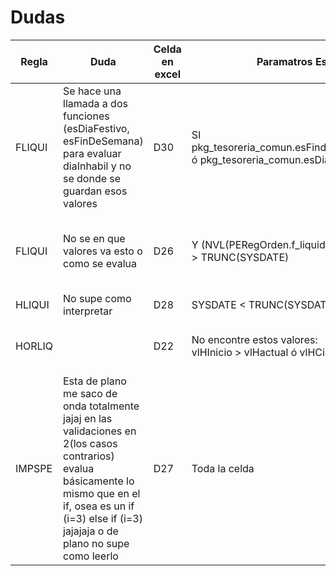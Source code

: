 # Dudas

|Regla|Duda|Celda en excel|Paramatros Especificos|Solucion propuesta|
|---|---|---|-|----------------|
|FLIQUI|Se hace una llamada a dos funciones (esDiaFestivo, esFinDeSemana) para evaluar diaInhabil y no se donde se guardan esos valores|D30|SI pkg_tesoreria_comun.esFindeSemana(vlDia_Inhabil) ó pkg_tesoreria_comun.esDiaFestivo(vlDia_Inhabil)| Cree dos parametros jaja esDiaFestivo y esFinDeSemana</br> y agrege como reglas diaInhabil == esDiaFestivo</br>diaInhabil == esFinDeSemana|
|FLIQUI|No se en que valores va esto o como se evalua|D26|Y (NVL(PERegOrden.f_liquida_pago, PEFOperacion) > TRUNC(SYSDATE)|En mi logica fechaOperacion seria el trunc(sysdate) fechaLiquidaPago > fechaOperacion|
|HLIQUI|No supe como interpretar|D28|SYSDATE < TRUNC(SYSDATE) + (vlHora/24)|No lo puse|  
|HORLIQ||D22|No encontre estos valores:</br>vlHInicio > vlHactual ó vlHCierre < vlHactual|Cree valores</br>horaInicio y horaCierre y así los compare|
|IMPSPE|Esta de plano me saco de onda totalmente jajaj en las validaciones en 2(los casos contrarios) evalua básicamente lo mismo que en el if, osea es un if (i=3) else if (i=3) jajajaja o de plano no supe como leerlo|D27|Toda la celda|No lo puse|
